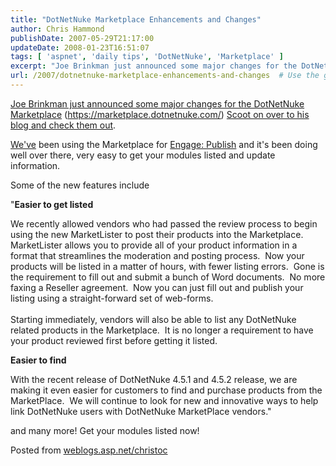 ```yaml
---
title: "DotNetNuke Marketplace Enhancements and Changes"
author: Chris Hammond
publishDate: 2007-05-29T21:17:00
updateDate: 2008-01-23T16:51:07
tags: [ 'aspnet', 'daily tips', 'DotNetNuke', 'Marketplace' ]
excerpt: "Joe Brinkman just announced some major changes for the DotNetNuke Marketplace (https://marketplace.dotnetnuke.com/) Scoot on over to his blog and check them out.  We've been using the Marketplace for Engage: Publish and it's been doing well over there, very easy to get your modules listed and update information. Some of the new features include \"Easier to get listed We recently allowed vendors who had passed the review process to begin using the new MarketLister to post their products into the Marketplace.&nbsp; MarketLister allows you to provide all of your product information in a format that streamlines the moderation and posting process.&nbsp; Now your products will be listed in a matter of hours, with fewer listing errors.&nbsp; Gone is the requirement to fill out and submit a bunch of Word documents.&nbsp; No more faxing a Reseller agreement.&nbsp; Now you can just fill out and publish your listing using a straight-forward set of web-forms.Starting immediately, vendors will also be able to list any DotNetNuke related products in the Marketplace.&nbsp; It is no longer a requirement to have your product reviewed first before getting it listed. Easier to find With the recent release of DotNetNuke 4.5.1 and 4.5.2 release, we are making it even easier for customers to find and purchase products from the MarketPlace.&nbsp; We will continue to look for new and innovative ways to help link DotNetNuke users with DotNetNuke MarketPlace vendors.\"  and many more! Get your modules listed now! Posted from..."
url: /2007/dotnetnuke-marketplace-enhancements-and-changes  # Use the generated URL with year
---
```

<P mce_keep="true"><A class="" title="DotNetNuke Marketplace" href="https://www.dotnetnuke.com/Community/Blogs/tabid/825/EntryID/1444/Default.aspx" mce_href="https://www.dotnetnuke.com/Community/Blogs/tabid/825/EntryID/1444/Default.aspx">Joe Brinkman just announced some major changes for the DotNetNuke Marketplace</A> (<A href="https://marketplace.dotnetnuke.com/">https://marketplace.dotnetnuke.com/</A>) <A class="" title="DotNetNuke Marketplace" href="https://www.dotnetnuke.com/Community/Blogs/tabid/825/EntryID/1444/Default.aspx" mce_href="https://www.dotnetnuke.com/Community/Blogs/tabid/825/EntryID/1444/Default.aspx">Scoot on over to his blog and check them out</A>. </P> <P mce_keep="true"><A href="https://www.engagemodules.com/">We've</A> been using the Marketplace for <A href="https://www.engagemodules.com/Modules/EngagePublish/tabid/61/Default.aspx">Engage: Publish</A> and it's been doing well over there, very easy to get your modules listed and update information.</P> <P mce_keep="true">Some of the new features include</P> <P mce_keep="true">"<STRONG>Easier to get listed</STRONG></P> <P>We recently allowed vendors who had passed the review process to begin using the new MarketLister to post their products into the Marketplace.&nbsp; MarketLister allows you to provide all of your product information in a format that streamlines the moderation and posting process.&nbsp; Now your products will be listed in a matter of hours, with fewer listing errors.&nbsp; Gone is the requirement to fill out and submit a bunch of Word documents.&nbsp; No more faxing a Reseller agreement.&nbsp; Now you can just fill out and publish your listing using a straight-forward set of web-forms.<BR><BR>Starting immediately, vendors will also be able to list any DotNetNuke related products in the Marketplace.&nbsp; It is no longer a requirement to have your product reviewed first before getting it listed.</P> <P mce_keep="true"><STRONG>Easier to find</STRONG></P> <P>With the recent release of DotNetNuke 4.5.1 and 4.5.2 release, we are making it even easier for customers to find and purchase products from the MarketPlace.&nbsp; We will continue to look for new and innovative ways to help link DotNetNuke users with DotNetNuke MarketPlace vendors." </P> <P>and many more! Get your modules listed now!</P> Posted from <A href="https://weblogs.asp.net/christoc/">weblogs.asp.net/christoc</a>

